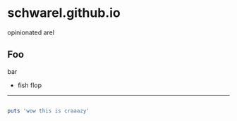 # schwarel.github.io
opinionated arel


## Foo

bar

* fish flop

<hr>

```ruby

puts 'wow this is craaazy'

```

